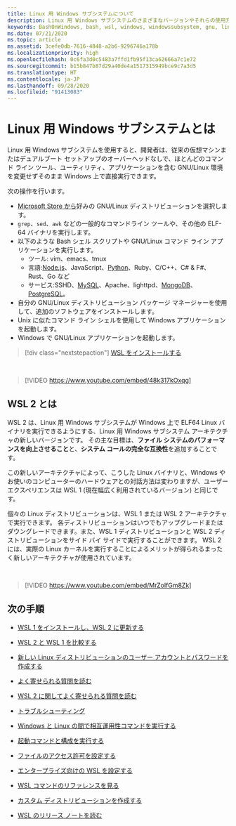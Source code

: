 ```yaml
---
title: Linux 用 Windows サブシステムについて
description: Linux 用 Windows サブシステムのさまざまなバージョンやそれらの使用方法などについて説明します。
keywords: BashOnWindows, bash, wsl, windows, windowssubsystem, gnu, linux
ms.date: 07/21/2020
ms.topic: article
ms.assetid: 3cefe0db-7616-4848-a2b6-9296746a178b
ms.localizationpriority: high
ms.openlocfilehash: 0c6fa3d0c5483a7ffd1fb95f13ca62666a7c1e72
ms.sourcegitcommit: b15b847b87d29a40de4a1517315949bce9c7a3d5
ms.translationtype: HT
ms.contentlocale: ja-JP
ms.lasthandoff: 09/28/2020
ms.locfileid: "91413083"
---
```

# <a name="what-is-the-windows-subsystem-for-linux"></a>Linux 用 Windows サブシステムとは

Linux 用 Windows サブシステムを使用すると、開発者は、従来の仮想マシンまたはデュアルブート セットアップのオーバーヘッドなしで、ほとんどのコマンド ライン ツール、ユーティリティ、アプリケーションを含む GNU/Linux 環境を変更せずそのまま Windows 上で直接実行できます。

次の操作を行います。

* [Microsoft Store から](https://aka.ms/wslstore)好みの GNU/Linux ディストリビューションを選択します。
* `grep`、`sed`、`awk` などの一般的なコマンドライン ツールや、その他の ELF-64 バイナリを実行します。
* 以下のような Bash シェル スクリプトや GNU/Linux コマンド ライン アプリケーションを実行します。  
    * ツール: vim、emacs、tmux
    * 言語:[Node.js](/windows/nodejs/setup-on-wsl2)、JavaScript、[Python](/windows/python/web-frameworks)、Ruby、C/C++、C# & F#、Rust、Go など
    * サービス:SSHD、[MySQL](./tutorials/wsl-database.md)、Apache、lighttpd、[MongoDB](./tutorials/wsl-database.md)、[PostgreSQL](./tutorials/wsl-database.md)。
* 自分の GNU/Linux ディストリビューション パッケージ マネージャーを使用して、追加のソフトウェアをインストールします。
* Unix に似たコマンド ライン シェルを使用して Windows アプリケーションを起動します。
* Windows で GNU/Linux アプリケーションを起動します。

> [!div class="nextstepaction"]
> [WSL をインストールする](install-win10.md)

<br>

> [!VIDEO https://www.youtube.com/embed/48k317kOxqg]

## <a name="what-is-wsl-2"></a>WSL 2 とは

WSL 2 は、Linux 用 Windows サブシステムが Windows 上で ELF64 Linux バイナリを実行できるようにする、Linux 用 Windows サブシステム アーキテクチャの新しいバージョンです。 その主な目標は、**ファイル システムのパフォーマンスを向上させること**と、**システム コールの完全な互換性**を追加することです。

この新しいアーキテクチャによって、こうした Linux バイナリと、Windows やお使いのコンピューターのハードウェアとの対話方法は変わりますが、ユーザー エクスペリエンスは WSL 1 (現在幅広く利用されているバージョン) と同じです。

個々の Linux ディストリビューションは、WSL 1 または WSL 2 アーキテクチャで実行できます。 各ディストリビューションはいつでもアップグレードまたはダウングレードできます。また、WSL 1 ディストリビューションと WSL 2 ディストリビューションをサイド バイ サイドで実行することができます。 WSL 2 には、実際の Linux カーネルを実行することによるメリットが得られるまったく新しいアーキテクチャが使用されています。

<br>

> [!VIDEO https://www.youtube.com/embed/MrZolfGm8Zk]

## <a name="next-steps"></a>次の手順

* [WSL 1 をインストールし、WSL 2 に更新する](./install-win10.md)

* [WSL 2 と WSL 1 を比較する](./compare-versions.md)

* [新しい Linux ディストリビューションのユーザー アカウントとパスワードを作成する](./user-support.md)

* [よく寄せられる質問を読む](./faq.md)

* [WSL 2 に関してよく寄せられる質問を読む](./wsl2-faq.md)

* [トラブルシューティング](./troubleshooting.md)

* [Windows と Linux の間で相互運用性コマンドを実行する](./interop.md)

* [起動コマンドと構成を実行する](./wsl-config.md)

* [ファイルのアクセス許可を設定する](./file-permissions.md)

* [エンタープライズ向けの WSL を設定する](./enterprise.md)

* [WSL コマンドのリファレンスを見る](./reference.md)

* [カスタム ディストリビューションを作成する](./build-custom-distro.md)

* [WSL のリリース ノートを読む](./release-notes.md)